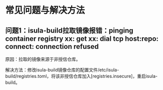 # 常见问题与解决方法

## **问题1：isula-build拉取镜像报错：pinging container registry xx: get xx: dial tcp host:repo: connect: connection refused**

原因：拉取的镜像来源于非授信仓库。

解决方法：修改isula-build镜像仓库的配置文件/etc/isula-build/registries.toml，将该非授信仓库加入[registries.insecure]，重启isula-build。
